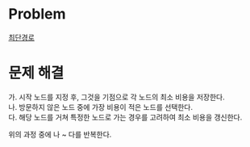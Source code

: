 # Problem
[최단경로](https://www.acmicpc.net/problem/1753)
   
# 문제 해결
가. 시작 노드를 지정 후, 그것을 기점으로 각 노드의 최소 비용을 저장한다.   
나. 방문하지 않은 노드 중에 가장 비용이 적은 노드를 선택한다.   
다. 해당 노드를 거쳐 특정한 노드로 가는 경우를 고려하여 최소 비용을 갱신한다.   
   
위의 과정 중에 나 ~ 다를 반복한다.       